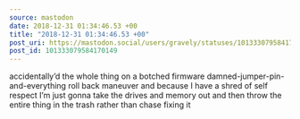 ```yaml
---
source: mastodon
date: 2018-12-31 01:34:46.53 +00
title: "2018-12-31 01:34:46.53 +00"
post_uri: https://mastodon.social/users/gravely/statuses/101333079584170149
post_id: 101333079584170149
---
```

accidentally’d the whole thing on a botched firmware damned-jumper-pin-and-everything roll back maneuver and because I have a shred of self respect I’m just gonna take the drives and memory out and then throw the entire thing in the trash rather than chase fixing it



